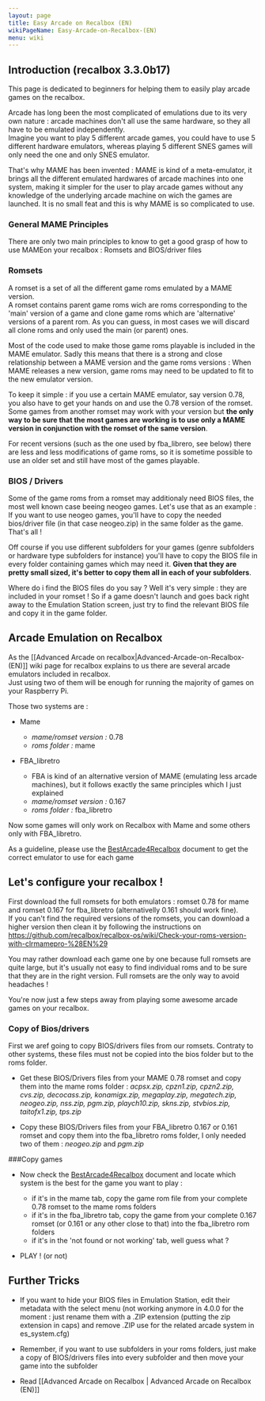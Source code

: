 ```yaml
---
layout: page
title: Easy Arcade on Recalbox (EN)
wikiPageName: Easy-Arcade-on-Recalbox-(EN)
menu: wiki
---
```


## Introduction (recalbox 3.3.0b17)

This page is dedicated to beginners for helping them to easily play arcade games on the recalbox.

Arcade has long been the most complicated of emulations due to its very own nature : arcade machines don't all use the same hardware, so they all have to be emulated independently.  
Imagine you want to play 5 different arcade games, you could have to use 5 different hardware emulators, whereas playing 5 different SNES games will only need the one and only SNES emulator.

That's why MAME has been invented : MAME is kind of a meta-emulator, it brings all the different emulated hardwares of arcade machines into one system, making it simpler for the user to play arcade games without any knowledge of the underlying arcade machine on wich the games are launched. It is no small feat and this is why MAME is so complicated to use.


### General MAME Principles

There are only two main principles to know to get a good grasp of how to use MAMEon your recalbox : Romsets and BIOS/driver files

### Romsets

A romset is a set of all the different game roms emulated by a MAME version.  
A romset contains parent game roms wich are roms corresponding to the 'main' version of a game and clone game roms which are 'alternative' versions of a parent rom. As you can guess, in most cases we will discard all clone roms and only used the main (or parent) ones.

Most of the code used to make those game roms playable is included in the MAME emulator. Sadly this means that there is a strong and close relationship between a MAME version and the game roms versions : When MAME releases a new version, game roms may need to be updated to fit to the new emulator version.

To keep it simple : if you use a certain MAME emulator, say version 0.78, you also have to get your hands on and use the 0.78 version of the romset. Some games from another romset may work with your version but **the only way to be sure that the most games are working is to use only a MAME version in conjunction with the romset of the same version**.

For recent versions (such as the one used by fba_librero, see below) there are less and less modifications of game roms, so it is sometime possible to use an older set and still have most of the games playable.

### BIOS / Drivers
Some of the game roms from a romset may additionaly need BIOS files, the most well known case beeing neogeo games. Let's use that as an example :  
If you want to use neogeo games, you'll have to copy the needed bios/driver file (in that case neogeo.zip) in the same folder as the game. That's all !

Off course if you use different subfolders for your games (genre subfolders or hardware type subfolders for instance) you'll have to copy the BIOS file in every folder containing games which may need it. **Given that they are pretty small sized, it's better to copy them all in each of your subfolders**.

Where do i find the BIOS files do you say ? Well it's very simple : they are included in your romset !
So if a game doesn't launch and goes back right away to the Emulation Station screen, just try to find the relevant BIOS file and copy it in the game folder.


## Arcade Emulation on Recalbox

As the [[Advanced Arcade on recalbox|Advanced-Arcade-on-Recalbox-(EN)]] wiki page for recalbox explains to us there are several arcade emulators included in recalbox.  
Just using two of them will be enough for running the majority of games on your Raspberry Pi.

Those two systems are :

* Mame
  * _mame/romset version :_ 0.78
  * _roms folder :_ mame

* FBA_libretro
  * FBA is kind of an alternative version of MAME (emulating less arcade machines), but it follows exactly the same principles which I just explained
  * _mame/romset version :_ 0.167
  * _roms folder :_ fba_libretro

Now some games will only work on Recalbox with Mame and some others only with FBA_libretro.

As a guideline, please use the [BestArcade4Recalbox](https://docs.google.com/spreadsheets/d/1F5tBguhRxpj1AQcnDWF6AVSx4av_Gm3cDQedQB7IECk/edit?usp=sharing) document to get the correct emulator to use for each game


## Let's configure your recalbox !

First download the full romsets for both emulators : romset 0.78 for mame and romset 0.167 for fba_libretro (alternativelly 0.161 should work fine).  
If you can't find the required versions of the romsets, you can download a higher version then clean it by following the instructions on https://github.com/recalbox/recalbox-os/wiki/Check-your-roms-version-with-clrmamepro-%28EN%29

You may rather download each game one by one because full romsets are quite large, but it's usually not easy to find individual roms and to be sure that they are in the right version.
Full romsets are the only way to avoid headaches !

You're now just a few steps away from playing some awesome arcade games on your recalbox.

### Copy of Bios/drivers

First we aref going to copy BIOS/drivers files from our romsets. Contraty to other systems, these files must not be copied into the bios folder but to the roms folder.
 
* Get these BIOS/Drivers files from your MAME 0.78 romset and copy them into the mame roms folder :
_acpsx.zip, cpzn1.zip, cpzn2.zip, cvs.zip, decocass.zip, konamigx.zip, megaplay.zip, megatech.zip, neogeo.zip, nss.zip, pgm.zip, playch10.zip, skns.zip, stvbios.zip, taitofx1.zip, tps.zip_

* Copy these BIOS/Drivers files from your FBA_libretro 0.167 or 0.161 romset and copy them into the fba_libretro roms folder, I only needed two of them : _neogeo.zip_ and _pgm.zip_


###Copy games

* Now check the [BestArcade4Recalbox](https://docs.google.com/spreadsheets/d/1F5tBguhRxpj1AQcnDWF6AVSx4av_Gm3cDQedQB7IECk/edit?usp=sharing) document and locate which system is the best for the game you want to play :
  * if it's in the mame tab, copy the game rom file from your complete 0.78 romset to the mame roms folders
  * if it's in the fba_libretro tab, copy the game from your complete 0.167 romset (or 0.161 or any other close to that) into the fba_libretro rom folders
  * if it's in the 'not found or not working' tab, well guess what ?

* PLAY ! (or not)


## Further Tricks

* If you want to hide your BIOS  files in Emulation Station, edit their metadata with the select menu 
(not working anymore in 4.0.0 for the moment : just rename them with a .ZIP extension (putting the zip extension in caps) and remove .ZIP use for the related arcade system in es_system.cfg)

* Remember, if you want to use subfolders in your roms folders, just make a copy of BIOS/drivers files into every subfolder and then move your game into the subfolder

* Read [[Advanced Arcade on Recalbox | Advanced Arcade on Recalbox (EN)]]
